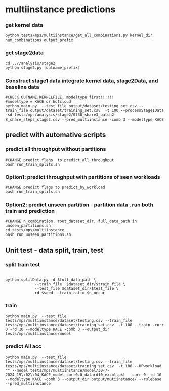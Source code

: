 # multiinstance predictions 

### get kernel data
```
python tests/mps/multiinstance/get_all_combinations.py kernel_dir num_combinations output_prefix
```
### get stage2data
```
cd ..//analysis/stage2
python stage2.py [outname_prefix]
```
### Construct stage1 data integrate kernel data, stage2Data, and baseline data
```
#CHECK OUTNAME,KERNELFILE, modeltype first!!!!!!
#modeltype = KACE or hotcloud 
python main.py  --test_file output/dataset/testing_set.csv --train_file output/dataset/training_set.csv  -t 100 --processStage1Data -sd tests/mps/analysis/stage2/0730_share3_batch2-8_share_steps_stage2.csv --pred_multiinstance -comb 3 --modeltype KACE
```

## predict with automative scripts 
### predict all throughput without partitions
```
#CHANGE predict flags  to predict_all_throughput
bash run_train_splits.sh 
```
### Option1: predict throughput with partitions of seen workloads
```
#CHANGE predict flags to predict_by_workload
bash run_train_splits.sh 
```

### Option2: predict unseen partition -  partition data , run both train and prediction
```
#CHANGE n_combination, root_dataset_dir, full_data_path in unseen_partitions.sh 
cd tests/mps/multiinstance
bash run_unseen_partitions.sh
```

## Unit test - data split, train, test
### split train test
```

python splitData.py -d $full_data_path \
             --train_file  $dataset_dir/$train_file \
             --test_file $dataset_dir/$test_file \
            -rd $seed --train_ratio $n_occur
```
### train
```
python main.py  --test_file tests/mps/multiinstance/dataset/testing.csv --train_file tests/mps/multiinstance/dataset/training_set.csv  -t 100 --train -corr 0 -rd 10 --modeltype KACE -comb 3 --output_dir tests/mps/multiinstance/model
```

### predict All acc
```
python main.py  --test_file tests/mps/multiinstance/dataset/testing.csv --train_file tests/mps/multiinstance/dataset/training_set.csv  -t 100 --HPworkload "" --model tests/mps/multiinstance/model/30-7-2024_19\:02\:04_KACE_model-corr0.0_datard10_excol.pkl  -corr 0 -rd 10 --modeltype KACE -comb 3 --output_dir output/mutiinstance/ --rulebase --pred_multiinstance
```